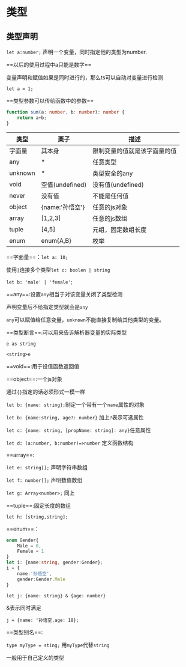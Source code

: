 # 类型

## 类型声明

`let a:number;`  声明一个变量，同时指定他的类型为number.



==以后的使用过程中a只能是数字==





变量声明和赋值如果是同时进行的，那么ts可以自动对变量进行检测



`let a = 1;`



==类型参数可以传给函数中的参数==



```typescript
function sum(a: number, b: number): number {
    return a+b;
}
```



| 类型    | 栗子            | 描述                         |
| ------- | --------------- | ---------------------------- |
| 字面量  | 其本身          | 限制变量的值就是该字面量的值 |
| any     | *               | 任意类型                     |
| unknown | *               | 类型安全的any                |
| void    | 空值(undefined) | 没有值(undefined)            |
| never   | 没有值          | 不能是任何值                 |
| object  | {name:'孙悟空'} | 任意的js对象                 |
| array   | [1,2,3]         | 任意的js数组                 |
| tuple   | [4,5]           | 元组，固定数组长度           |
| enum    | enum{A,B}       | 枚举                         |



==字面量==：`let a: 10;`

使用`|`连接多个类型`let c: boolen | string`

`let b: 'male' | 'female'`;



==any==:设置`any`相当于对该变量关闭了类型检测

声明变量后不给指定类型就会是`any`



`any`可以赋值给任意变量，`unknown`不能直接复制给其他类型的变量。



==类型断言==:可以用来告诉解析器变量的实际类型

`e as string`

`<string>e`

==void==:用于设值函数返回值



==object==:一个js对象

通过`{}`指定的话必须形式一模一样

`let b: {name: string};`制定一个带有一个`name`属性的对象

`let b: {name:string, age?: number}` 加上`?`表示可选属性

`let c: {name: string, [propName: string]: any}`任意属性



`let d: (a:number, b:number)=>number` 定义函数结构



==array==:

`let e: string[];`   声明字符串数组

`let f: number[];`    声明数值数组

`let g: Array<number>;`    同上



==tuple==:固定长度的数组

`let h: [string,string];`



==enum==：

```typescript
enum Gender{
    Male = 0,
    Female = 1
}
let i: {name:string, gender:Gender};
i = {
    name:'孙悟空',
    gender:Gender.Male
}
```







`let j: {name: string} & {age: number}`

&表示同时满足

`j = {name: '孙悟空,age: 18};`



==类型别名==:

`type myType = sting;`  用`myType`代替`string`

一般用于自己定义的类型







